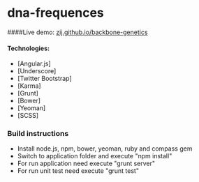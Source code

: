 dna-frequences
==============
####Live demo: [zij.github.io/backbone-genetics](http://zij.github.io/backbone-genetics)

#### Technologies:
  - [Angular.js]
  - [Underscore]
  - [Twitter Bootstrap]
  - [Karma]
  - [Grunt]
  - [Bower]
  - [Yeoman]
  - [SCSS]

### Build instructions
  - Install node.js, npm, bower, yeoman, ruby and compass gem
  - Switch to application folder and execute "npm install"
  - For run application need execute "grunt server"
  - For run unit test need execute "grunt test"